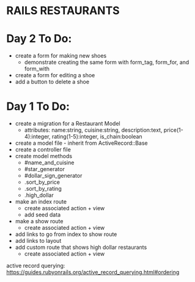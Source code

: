 # RAILS RESTAURANTS

# Day 2 To Do:
- create a form for making new shoes
    - demonstrate creating the same form with form_tag, form_for, and form_with
- create a form for editing a shoe 
- add a button to delete a shoe

# Day 1 To Do:
- create a migration for a Restaurant Model
    - attributes: name:string, cuisine:string, description:text, price(1-4):integer, rating(1-5):integer, is_chain:boolean
- create a model file - inherit from ActiveRecord::Base
- create a controller file
- create model methods
    - #name_and_cuisine
    - #star_generator
    - #dollar_sign_generator
    - .sort_by_price
    - .sort_by_rating
    - .high_dollar
- make an index route
    - create associated action + view
    - add seed data
- make a show route
    - create associated action + view
- add links to go from index to show route
- add links to layout
- add custom route that shows high dollar restaurants
    - create associated action + view

active record querying: https://guides.rubyonrails.org/active_record_querying.html#ordering